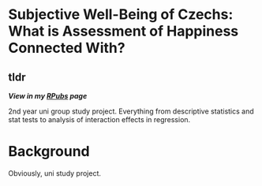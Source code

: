 # Subjective Well-Being of Czechs: What is Assessment of Happiness Connected With?
## tldr

***View in my [RPubs](https://rpubs.com/tim_toothed/1122909) page***

2nd year uni group study project. Everything from descriptive statistics and stat tests to analysis of interaction effects in regression.

# Background 
Obviously, uni study project.
